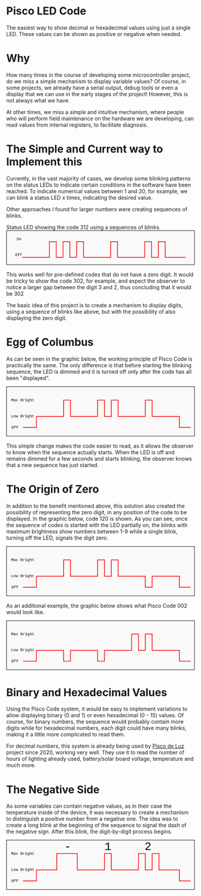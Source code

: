 # Pisco LED Code

The easiest way to show decimal or hexadecimal values using just a single LED. These values can be shown as positive or negative when needed.

# Why

How many times in the course of developing some microcontroller project, do we miss a simple mechanism to display variable values? Of course, in some projects, we already have a serial output, debug tools or even a display that we can use in the early stages of the project! However, this is not always what we have.

At other times, we miss a simple and intuitive mechanism, where people who will perform field maintenance on the hardware we are developing, can read values ​​from internal registers, to facilitate diagnosis.

# The Simple and Current way to Implement this

Currently, in the vast majority of cases, we develop some blinking patterns on the status LEDs to indicate certain conditions in the software have been reached.
To indicate numerical values between 1 and 20, for example, we can blink a status LED x times, indicating the desired value.

Other approaches I found for larger numbers were creating sequences of blinks.

Status LED showing the code 312 using a sequences of blinks.
![code312.png](https://github.com/andreviegas/Pisco-LED-Code/blob/6c91251ed2d3033bc74d414339b4a64d40685235/graphics/code312.png)

This works well for pre-defined codes that do not have a zero digit. It would be tricky to show the code 302, for example, and expect the observer to notice a larger gap between the digit 3 and 2, thus concluding that it would be 302

The basic idea of this project is to create a mechanism to display digits, using a sequence of blinks like above, but with the possibility of also displaying the zero digit.

# Egg of Columbus

As can be seen in the graphic below, the working principle of Pisco Code is practically the same. The only difference is that before starting the blinking sequence, the LED is dimmed and it is turned off only after the code has all been "displayed".

![pisco-code-121.png](https://github.com/andreviegas/Pisco-LED-Code/blob/2d7ab53852a28b9fdf24be6b03f43a6450f9fef0/graphics/pisco-code-121.png)

This simple change makes the code easier to read, as it allows the observer to know when the sequence actually starts. When the LED is off and remains dimmed for a few seconds and starts blinking, the observer knows that a new sequence has just started.

# The Origin of Zero

In addition to the benefit mentioned above, this solution also created the possibility of representing the zero digit, in any position of the code to be displayed.
In the graphic below, code 120 is shown. As you can see, once the sequence of codes is started with the LED partially on, the blinks with maximum brightness show numbers between 1-9 while a single blink, turning off the LED, signals the digit zero.

![pisco-code-120.png](https://github.com/andreviegas/Pisco-LED-Code/blob/9d276453b1f99df96e158106dcbb28b7e36d6daf/graphics/pisco-code-120.png)

As an additional example, the graphic below shows what Pisco Code 002 would look like.

![pisco-code-002.png](https://github.com/andreviegas/Pisco-LED-Code/blob/9d276453b1f99df96e158106dcbb28b7e36d6daf/graphics/pisco-code-002.png)

# Binary and Hexadecimal Values

Using the Pisco Code system, it would be easy to implement variations to allow displaying binary (0 and 1) or even hexadecimal (0 - 15) values. Of course, for binary numbers, the sequence would probably contain more digits while for hexadecimal numbers, each digit could have many blinks, making it a little more complicated to read them.

For decimal numbers, this system is already being used by [Pisco de Luz](https://piscodeluz.org) project since 2020, working very well. They use it to read the number of hours of lighting already used, battery/solar board voltage, temperature and much more.

# The Negative Side

As some variables can contain negative values, as in their case the temperature inside of the device, it was necessary to create a mechanism to distinguish a positive number from a negative one. The idea was to create a long blink at the beginning of the sequence to signal the dash of the negative sign. After this blink, the digit-by-digit process begins.

![pisco-code-12-negative.png](https://github.com/andreviegas/Pisco-LED-Code/blob/9d276453b1f99df96e158106dcbb28b7e36d6daf/graphics/pisco-code-12-negative.png)



